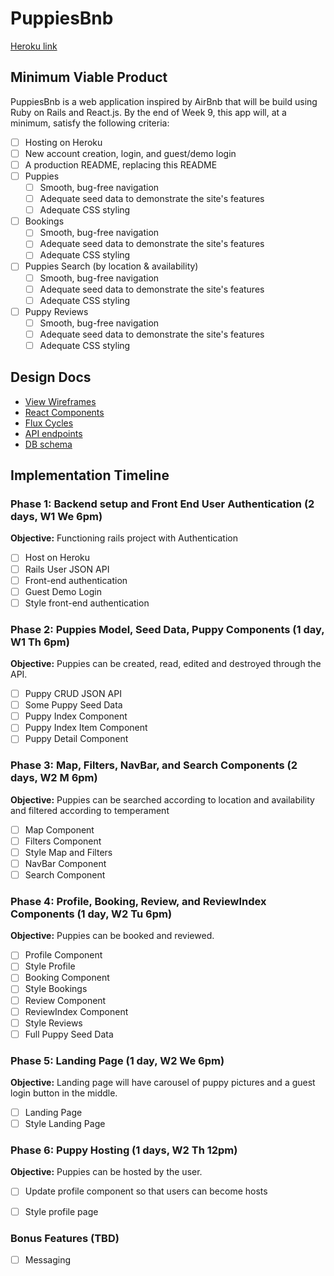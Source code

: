 # PuppiesBnb

[Heroku link][heroku]

[heroku]: http://www.herokuapp.com

## Minimum Viable Product

PuppiesBnb is a web application inspired by AirBnb that will be build using Ruby on Rails and React.js.  By the end of Week 9, this app will, at a minimum, satisfy the following criteria:

- [ ] Hosting on Heroku
- [ ] New account creation, login, and guest/demo login
- [ ] A production README, replacing this README
- [ ] Puppies
  - [ ] Smooth, bug-free navigation
  - [ ] Adequate seed data to demonstrate the site's features
  - [ ] Adequate CSS styling
- [ ] Bookings
  - [ ] Smooth, bug-free navigation
  - [ ] Adequate seed data to demonstrate the site's features
  - [ ] Adequate CSS styling
- [ ] Puppies Search (by location & availability)
  - [ ] Smooth, bug-free navigation
  - [ ] Adequate seed data to demonstrate the site's features
  - [ ] Adequate CSS styling
- [ ] Puppy Reviews
  - [ ] Smooth, bug-free navigation
  - [ ] Adequate seed data to demonstrate the site's features
  - [ ] Adequate CSS styling

## Design Docs
* [View Wireframes][views]
* [React Components][components]
* [Flux Cycles][flux-cycles]
* [API endpoints][api-endpoints]
* [DB schema][schema]

[views]: docs/views.md
[components]: docs/components.md
[flux-cycles]: docs/flux-cycles.md
[api-endpoints]: docs/api-endpoints.md
[schema]: docs/schema.md

## Implementation Timeline

### Phase 1: Backend setup and Front End User Authentication (2 days, W1 We 6pm)

**Objective:** Functioning rails project with Authentication

- [ ] Host on Heroku
- [ ] Rails User JSON API
- [ ] Front-end authentication
- [ ] Guest Demo Login
- [ ] Style front-end authentication

### Phase 2: Puppies Model, Seed Data, Puppy Components (1 day, W1 Th 6pm)

**Objective:** Puppies can be created, read, edited and destroyed through
the API.

- [ ] Puppy CRUD JSON API
- [ ] Some Puppy Seed Data
- [ ] Puppy Index Component
- [ ] Puppy Index Item Component
- [ ] Puppy Detail Component

### Phase 3: Map, Filters, NavBar, and Search Components (2 days, W2 M 6pm)

**Objective:** Puppies can be searched according to location and availability and filtered according to temperament

- [ ] Map Component
- [ ] Filters Component
- [ ] Style Map and Filters
- [ ] NavBar Component
- [ ] Search Component

### Phase 4: Profile, Booking, Review, and ReviewIndex Components (1 day, W2 Tu 6pm)

**Objective:** Puppies can be booked and reviewed.

- [ ] Profile Component
- [ ] Style Profile
- [ ] Booking Component
- [ ] Style Bookings
- [ ] Review Component
- [ ] ReviewIndex Component
- [ ] Style Reviews
- [ ] Full Puppy Seed Data

### Phase 5: Landing Page (1 day, W2 We 6pm)

**Objective:** Landing page will have carousel of puppy pictures and a guest login button in the middle.

- [ ] Landing Page
- [ ] Style Landing Page

### Phase 6: Puppy Hosting (1 days, W2 Th 12pm)

**Objective:** Puppies can be hosted by the user.

- [ ] Update profile component so that users can become hosts
- [ ] Style profile page


### Bonus Features (TBD)
- [ ] Messaging

[phase-one]: docs/phases/phase1.md
[phase-two]: docs/phases/phase2.md
[phase-three]: docs/phases/phase3.md
[phase-four]: docs/phases/phase4.md
[phase-five]: docs/phases/phase5.md
